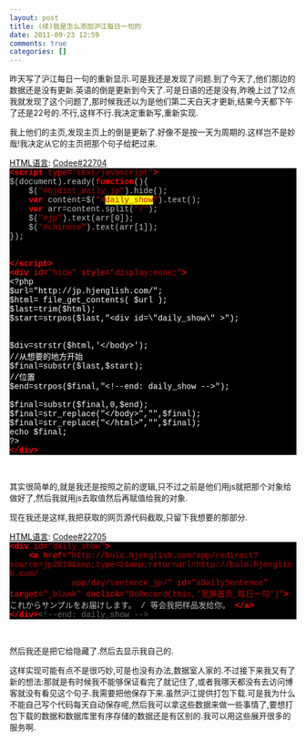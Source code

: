 ```yaml
---
layout: post
title: (续)我是怎么添加沪江每日一句的
date: 2011-09-23 12:59
comments: true
categories: []
---
```

<p>昨天写了沪江每日一句的重新显示.可是我还是发现了问题.到了今天了,他们那边的数据还是没有更新.英语的倒是更新到今天了.可是日语的还是没有,昨晚上过了12点我就发现了这个问题了,那时候我还以为是他们第二天白天才更新,结果今天都下午了还是22号的.不行,这样不行.我决定重新写,重新实现.</p> <p>我上他们的主页,发现主页上的倒是更新了.好像不是按一天为周期的.这样岂不是妙哉!我决定从它的主页把那个句子给耙过来.</p> <!--more--><div style="background: #fdfdfd; color: black"><u>HTML语言</u>: <a href="http://fayaa.com/code/view/22704/">Codee#22704</a></div> <div style="background-color: rgb(0,0,0); font-family: none, consolas, 'Lucida Console', 'Courier New'; color: rgb(192,192,192)" class="source"><span style="color: rgb(255,0,0); font-weight: bold">&lt;script </span><span style="color: rgb(255,0,0)">type=</span><span style="color: rgb(187,0,0)">"text/javascript"</span><span style="color: rgb(255,0,0); font-weight: bold">&gt;</span><br><span style="color: rgb(192,192,192)">$</span>(<span style="color: rgb(192,192,192)">document</span><span style="color: rgb(192,192,192)">).</span><span style="color: rgb(192,192,192)">ready</span>(<span style="color: rgb(255,0,0); font-weight: bold">function</span><span style="color: rgb(192,192,192)">(){</span>&nbsp;&nbsp;&nbsp; <br>&nbsp;&nbsp;&nbsp; <span style="color: rgb(192,192,192)">$</span>(<span style="color: rgb(187,0,0)">"#hjdict_daily_jp"</span><span style="color: rgb(192,192,192)">).</span><span style="color: rgb(192,192,192)">hide</span>();&nbsp;&nbsp;&nbsp; <br>&nbsp;&nbsp;&nbsp; <span style="color: rgb(255,0,0); font-weight: bold">var</span> <span style="color: rgb(192,192,192)">content</span><span style="color: rgb(192,192,192)">=</span><span style="color: rgb(192,192,192)">$</span>(<span style="color: rgb(187,0,0)">"#<font style="background-color: #ffff00">daily_show</font>"</span><span style="color: rgb(192,192,192)">).</span><span style="color: rgb(192,192,192)">text</span>();&nbsp;&nbsp;&nbsp; <br>&nbsp;&nbsp;&nbsp; <span style="color: rgb(255,0,0); font-weight: bold">var</span> <span style="color: rgb(192,192,192)">arr</span><span style="color: rgb(192,192,192)">=</span><span style="color: rgb(192,192,192)">content</span><span style="color: rgb(192,192,192)">.</span><span style="color: rgb(192,192,192)">split</span>(<span style="color: rgb(187,0,0)">"/"</span>);&nbsp;&nbsp;&nbsp; <br>&nbsp;&nbsp;&nbsp; <span style="color: rgb(192,192,192)">$</span>(<span style="color: rgb(187,0,0)">"#jp"</span><span style="color: rgb(192,192,192)">).</span><span style="color: rgb(192,192,192)">text</span>(<span style="color: rgb(192,192,192)">arr</span><span style="color: rgb(192,192,192)">[</span><span style="color: rgb(192,192,192)">0</span><span style="color: rgb(192,192,192)">]);</span>&nbsp;&nbsp;&nbsp;&nbsp; <br>&nbsp;&nbsp;&nbsp; <span style="color: rgb(192,192,192)">$</span>(<span style="color: rgb(187,0,0)">"#chinese"</span><span style="color: rgb(192,192,192)">).</span><span style="color: rgb(192,192,192)">text</span>(<span style="color: rgb(192,192,192)">arr</span><span style="color: rgb(192,192,192)">[</span><span style="color: rgb(192,192,192)">1</span><span style="color: rgb(192,192,192)">]);</span><br><span style="color: rgb(192,192,192)">});</span><br><br><br><span style="color: rgb(255,0,0); font-weight: bold">&lt;/script&gt;</span><br><span style="color: rgb(255,0,0); font-weight: bold">&lt;div</span> <span style="color: rgb(255,0,0)">id=</span><span style="color: rgb(187,0,0)">"hide"</span> <span style="color: rgb(255,0,0)">style=</span><span style="color: rgb(187,0,0)">"display:none;"</span><span style="color: rgb(255,0,0); font-weight: bold">&gt;</span><br><span style="color: rgb(255,255,255)">&lt;?php</span><br><span style="color: rgb(255,255,255)">$url="http://jp.hjenglish.com/";</span><br><span style="color: rgb(255,255,255)">$html= file_get_contents( $url );</span><br><span style="color: rgb(255,255,255)">$last=trim($html);</span><br><span style="color: rgb(255,255,255)">$start=strpos($last,"&lt;div id=\"daily_show\" &gt;");</span><br><br><br><span style="color: rgb(255,255,255)">$div=strstr($html,'&lt;/body&gt;');</span><br><span style="color: rgb(255,255,255)">//从想要的地方开始</span><br><span style="color: rgb(255,255,255)">$final=substr($last,$start);</span><br><span style="color: rgb(255,255,255)">//位置</span><br><span style="color: rgb(255,255,255)">$end=strpos($final,"&lt;!--end: daily_show --&gt;"); </span><br><br><span style="color: rgb(255,255,255)">$final=substr($final,0,$end);</span><br><span style="color: rgb(255,255,255)">$final=str_replace("&lt;/body&gt;","",$final);</span><br><span style="color: rgb(255,255,255)">$final=str_replace("&lt;/html&gt;","",$final);</span><br><span style="color: rgb(255,255,255)">echo $final;</span><br><span style="color: rgb(255,255,255)">?&gt;</span><br><span style="color: rgb(255,0,0); font-weight: bold">&lt;/div&gt;</span><br></div> <p>&nbsp;</p> <p>其实很简单的,就是我还是按照之前的逻辑,只不过之前是他们用js就把那个对象给做好了,然后我就用js去取值然后再赋值给我的对象.</p> <p>现在我还是这样,我把获取的网页源代码截取,只留下我想要的那部分.</p> <div style="background: #fdfdfd; color: black"><u>HTML语言</u>: <a href="http://fayaa.com/code/view/22705/">Codee#22705</a></div> <div style="background-color: rgb(0,0,0); font-family: none, consolas, 'Lucida Console', 'Courier New'; color: rgb(192,192,192)" class="source"><span style="color: rgb(255,0,0); font-weight: bold">&lt;div</span> <span style="color: rgb(255,0,0)">id=</span><span style="color: rgb(187,0,0)">"daily_show"</span><span style="color: rgb(255,0,0); font-weight: bold">&gt;</span><br>&nbsp;&nbsp;&nbsp; <span style="color: rgb(255,0,0); font-weight: bold">&lt;a</span> <span style="color: rgb(255,0,0)">href=</span><span style="color: rgb(187,0,0)">"http://bulo.hjenglish.com/app/redirect?source=jp2010&amp;amp;type=2&amp;amp;returnurl=http://bulo.hjenglish.com/</span></div> <div style="background-color: rgb(0,0,0); font-family: none, consolas, 'Lucida Console', 'Courier New'; color: rgb(192,192,192)" class="source"><span style="color: rgb(187,0,0)">&nbsp;&nbsp;&nbsp;&nbsp;&nbsp;&nbsp;&nbsp;&nbsp;&nbsp;&nbsp;&nbsp;&nbsp; app/day/sentence_jp/"</span> <span style="color: rgb(255,0,0)">id=</span><span style="color: rgb(187,0,0)">"aDailySentence"</span> <span style="color: rgb(255,0,0)">target=</span><span style="color: rgb(187,0,0)">"_blank"</span> <span style="color: rgb(255,0,0)">onclick=</span><span style="color: rgb(187,0,0)">"DoRecord(this,'宽屏首页_每日一句')"</span><span style="color: rgb(255,0,0); font-weight: bold">&gt;</span>これからサンプルをお届けします。 / 等会我把样品发给你。 <span style="color: rgb(255,0,0); font-weight: bold">&lt;/a&gt;</span><br><span style="color: rgb(255,0,0); font-weight: bold">&lt;/div&gt;</span><span style="color: rgb(105,105,105)">&lt;!--end: daily_show --&gt;</span><br></div> <p>&nbsp;</p> <p>然后我还是把它给隐藏了.然后去显示我自己的.</p> <p>这样实现可能有点不是很巧妙,可是也没有办法,数据室人家的.不过接下来我又有了新的想法:那就是有时候我不能够保证看完了就记住了,或者我哪天都没有去访问博客就没有看见这个句子.我需要把他保存下来.虽然沪江提供打包下载.可是我为什么不能自己写个代码每天自动保存呢,然后我可以拿这些数据来做一些事情了,要想打包下载的数据和数据库里有序存储的数据还是有区别的.我可以用这些展开很多的服务啊.</p>
